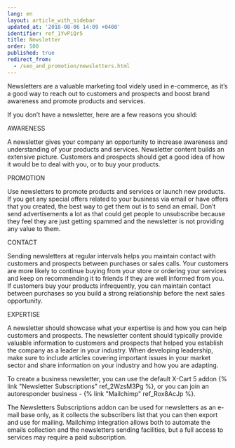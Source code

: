 ```yaml
---
lang: en
layout: article_with_sidebar
updated_at: '2018-08-06 14:09 +0400'
identifier: ref_1YvPiQr5
title: Newsletter
order: 500
published: true
redirect_from:
  - /seo_and_promotion/newsletters.html
---
```

Newsletters are a valuable marketing tool videly used in e-commerce, as it’s a good way to reach out to customers and prospects and boost brand awareness and promote products and services. 

If you don’t have a newsletter, here are a few reasons you should:

AWARENESS

A newsletter gives your company an opportunity to increase awareness and understanding of your products and services. Newsletter content builds an extensive picture. Customers and prospects should get a good idea of how it would be to deal with you, or to buy your products.

PROMOTION

Use newsletters to promote products and services or launch new products. If you get any special offers related to your business via email or have offers that you created, the best way to get them out is to send an email. Don’t send advertisements a lot as that could get people to unsubscribe because they feel they are just getting spammed and the newsletter is not providing any value to them.

CONTACT

Sending newsletters at regular intervals helps you maintain contact with customers and prospects between purchases or sales calls. Your customers are more likely to continue buying from your store or ordering your services and keep on recommending it to friends if they are well informed from you. If customers buy your products infrequently, you can maintain contact between purchases so you build a strong relationship before the next sales opportunity.

EXPERTISE

A newsletter should showcase what your expertise is and how you can help customers and prospects. The newsletter content should typically provide valuable information to customers and prospects that helped you establish the company as a leader in your industry. When developing leadership, make sure to include articles covering important issues in your market sector and share information on your industry and how you are adapting.

To create a business newsletter, you can use the default X-Cart 5 addon {% link "Newsletter Subscriptions" ref_2WzsM3Pg %}, or you can join an autoresponder business - {% link "Mailchimp" ref_Rox8AcJp %}.

The Newsletters Subscriptions addon can be used for newsletters as an e-mail base only, as it collects the subscribers list that you can then export and use for mailing. Mailchimp integration allows both to automate the emails collection and the newsletters sending facilities, but a full access to services may require a paid subscription.
